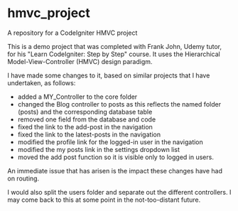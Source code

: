 # hmvc_project
A repository for a CodeIgniter HMVC project

This is a demo project that was completed with Frank John, Udemy tutor, for his "Learn CodeIgniter: Step by Step" course. It uses the Hierarchical Model-View-Controller (HMVC) design paradigm.

I have made some changes to it, based on similar projects that I have undertaken, as follows:

- added a MY_Controller to the core folder
- changed the Blog controller to posts as this reflects the named folder (posts) and the corresponding database table
- removed one field from the database and code
- fixed the link to the add-post in the navigation
- fixed the link to the latest-posts in the navigation
- modified the profile link for the logged-in user in the navigation
- modified the my posts link in the settings dropdown list
- moved the add post function so it is visible only to logged in users.

An immediate issue that has arisen is the impact these changes have had on routing. 

I would also split the users folder and separate out the different controllers. I may come back to this at some point in the not-too-distant future.

